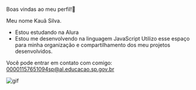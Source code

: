 
Boas vindas ao meu perfil!👋

Meu nome Kauã Silva. 

- Estou estudando na Alura
- Estou me desenvolvendo na linguagem JavaScript
Utilizo esse espaço para minha organização e compartilhamento dos meu projetos desenvolvidos.

Você pode entrar em contato com comigo:
00001157651094sp@al.educacao.sp.gov.br

![gif](https://meneguite.com/2017/10/01/golang-desbravando-uma-linguagem-de-programacao-parte-1/001.gif)

